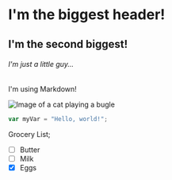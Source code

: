 # I'm the biggest header!
## I'm the second biggest!
###### I'm just a little guy...


I'm using Markdown!


![Image of a cat playing a bugle](https://i1.sndcdn.com/artworks-qDn2gcjxGnELREaT-BzQetg-t500x500.jpg)

``` javascript
var myVar = "Hello, world!";
```

Grocery List;
- [ ] Butter
- [ ] Milk
- [x] Eggs
